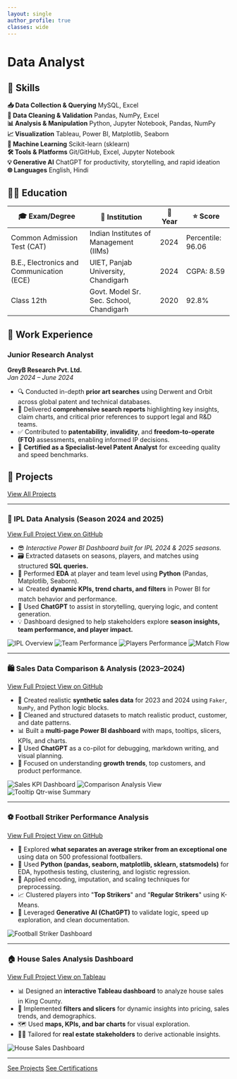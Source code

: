 ```yaml
---
layout: single
author_profile: true
classes: wide
---
```


<div class="page-header">
  <i class="fa-solid fa-graduation-cap" style="color: #74C0FC;"></i>
  <h1>Data Analyst</h1>
</div>

## 🤹 Skills

<div class="skills-grid">

  <div class="skill-card center-text">
    <strong>📥 Data Collection & Querying</strong>
    MySQL, Excel
  </div>

  <div class="skill-card center-text">
    <strong>🧹 Data Cleaning & Validation</strong>
    Pandas, NumPy, Excel
  </div>

  <div class="skill-card center-text">
    <strong>📊 Analysis & Manipulation</strong>
    Python, Jupyter Notebook, Pandas, NumPy
  </div>

  <div class="skill-card center-text">
    <strong>📈 Visualization</strong>
    Tableau, Power BI, Matplotlib, Seaborn
  </div>

  <div class="skill-card center-text">
    <strong>🤖 Machine Learning</strong>
    Scikit-learn (sklearn)
  </div>

  <div class="skill-card center-text">
    <strong>🛠️ Tools & Platforms</strong>
    Git/GitHub, Excel, Jupyter Notebook
  </div>

  <div class="skill-card center-text">
    <strong>💡 Generative AI</strong>
    ChatGPT for productivity, storytelling, and rapid ideation
  </div>

  <div class="skill-card center-text">
    <strong>🌐 Languages</strong>
    English, Hindi
  </div>

</div>

## 🧑‍🎓 Education

<div class="edu-table-container">
  <table class="edu-table">
    <thead>
      <tr>
        <th>🎓 Exam/Degree</th>
        <th>🏫 Institution</th>
        <th>📅 Year</th>
        <th>⭐ Score</th>
      </tr>
    </thead>
    <tbody>
      <tr>
        <td>Common Admission Test (CAT)</td>
        <td>Indian Institutes of Management (IIMs)</td>
        <td>2024</td>
        <td>Percentile: 96.06</td>
      </tr>
      <tr>
        <td>B.E., Electronics and Communication (ECE)</td>
        <td>UIET, Panjab University, Chandigarh</td>
        <td>2024</td>
        <td>CGPA: 8.59</td>
      </tr>
      <tr>
        <td>Class 12th</td>
        <td>Govt. Model Sr. Sec. School, Chandigarh</td>
        <td>2020</td>
        <td>92.8%</td>
      </tr>
    </tbody>
  </table>
</div>

## 🔧 Work Experience

### **Junior Research Analyst**

**GreyB Research Pvt. Ltd.**  
_Jan 2024 – June 2024_

- 🔍 Conducted in-depth **prior art searches** using Derwent and Orbit across global patent and technical databases.
- 📝 Delivered **comprehensive search reports** highlighting key insights, claim charts, and critical prior references to support legal and R&D teams.
- ✅ Contributed to **patentability**, **invalidity**, and **freedom-to-operate (FTO)** assessments, enabling informed IP decisions.
- 🏅 **Certified as a Specialist-level Patent Analyst** for exceeding quality and speed benchmarks.

## 🚀 Projects

<div class="links-grid">
  <a href="/projects/" class="link-card">
    <i class="fa-solid fa-folder-tree"></i> View All Projects
  </a>
</div>

---

### 🏏 IPL Data Analysis (Season 2024 and 2025)

<div class="links-grid">
  <a href="/projects/ipl-analysis/" class="link-card">
    <i class="fa-solid fa-arrow-right"></i> View Full Project
  </a>
  <a href="https://github.com/Chiragsuri/IPL_Analysis" target="_blank" class="link-card">
    <i class="fa-brands fa-github"></i> View on GitHub
  </a>
</div>

- 😎 _Interactive Power BI Dashboard built for IPL 2024 & 2025 seasons._
- 🗃️ Extracted datasets on seasons, players, and matches using structured **SQL queries.**
- 🧪 Performed **EDA** at player and team level using **Python** (Pandas, Matplotlib, Seaborn).
- 📊 Created **dynamic KPIs, trend charts, and filters** in Power BI for match behavior and performance.
- 🧠 Used **ChatGPT** to assist in storytelling, querying logic, and content generation.
- 💡 Dashboard designed to help stakeholders explore **season insights, team performance, and player impact.**

<div class="project-image-wrapper auto-slider">
  <div class="slider-track auto-slider-track">
    <img src="/docs/assets/IPLP1.png" alt="IPL Overview">
    <img src="/docs/assets/IPLP2.png" alt="Team Performance">
    <img src="/docs/assets/IPLP3.png" alt="Players Performance">
    <img src="/docs/assets/IPLP4.png" alt="Match Flow">
  </div>
</div>

---

### 🛍️ Sales Data Comparison & Analysis (2023–2024)

<div class="links-grid">
  <a href="/projects/sales-data-analysis/" class="link-card">
    <i class="fa-solid fa-arrow-right"></i> View Full Project
  </a>
  <a href="https://github.com/Chiragsuri/Sales-Data-Analysis" target="_blank" class="link-card">
    <i class="fa-brands fa-github"></i> View on GitHub
  </a>
</div>

- 🐍 Created realistic **synthetic sales data** for 2023 and 2024 using `Faker`, `NumPy`, and Python logic blocks.
- 🧹 Cleaned and structured datasets to match realistic product, customer, and date patterns.
- 📊 Built a **multi-page Power BI dashboard** with maps, tooltips, slicers, KPIs, and charts.
- 🤖 Used **ChatGPT** as a co-pilot for debugging, markdown writing, and visual planning.
- 🔁 Focused on understanding **growth trends**, top customers, and product performance.

<div class="project-image-wrapper auto-slider">
  <div class="slider-track auto-slider-track">
    <img src="/docs/assets/SalesDataKPI.png" alt="Sales KPI Dashboard">
    <img src="/docs/assets/SalesDataComparison.png" alt="Comparison Analysis View">
    <img src="/docs/assets/SalesDataToolTip.png" alt="Tooltip Qtr-wise Summary">
  </div>
</div>

---

### ⚽ Football Striker Performance Analysis

<div class="links-grid">
  <a href="/projects/football-striker/" class="link-card">
    <i class="fa-solid fa-arrow-right"></i> View Full Project
  </a>
  <a href="https://github.com/Chiragsuri/Football-Striker-Performance" target="_blank" class="link-card">
    <i class="fa-brands fa-github"></i> View on GitHub
  </a>
</div>

- 🧠 Explored **what separates an average striker from an exceptional one** using data on 500 professional footballers.
- 🧪 Used **Python (pandas, seaborn, matplotlib, sklearn, statsmodels)** for EDA, hypothesis testing, clustering, and logistic regression.
- 🧹 Applied encoding, imputation, and scaling techniques for preprocessing.
- 📈 Clustered players into "**Top Strikers**" and "**Regular Strikers**" using K-Means.
- 🤖 Leveraged **Generative AI (ChatGPT)** to validate logic, speed up exploration, and clean documentation.

<img src="/docs/assets/FootballStriker.png" alt="Football Striker Dashboard" class="homepage-img">

---

### 🏠 House Sales Analysis Dashboard

<div class="links-grid">
  <a href="/projects/house-sales-analysis/" class="link-card">
    <i class="fa-solid fa-arrow-right"></i> View Full Project
  </a>
  <a href="https://public.tableau.com/app/profile/chirag.suri/viz/KingCountyHouseSales_16953115471270/KingCountyHouseSales" target="_blank" class="link-card">
    <i class="fa-solid fa-chart-simple"></i> View on Tableau
  </a>
</div>

- 📊 Designed an **interactive Tableau dashboard** to analyze house sales in King County.
- 🎯 Implemented **filters and slicers** for dynamic insights into pricing, sales trends, and demographics.
- 🗺️ Used **maps, KPIs, and bar charts** for visual exploration.
- 🧑‍💼 Tailored for **real estate stakeholders** to derive actionable insights.

<img src="/docs/assets/HouseSales.png" alt="House Sales Dashboard" class="homepage-img">

---

<div class="cert-footer-nav">
  <a href="/projects/" class="footer-btn"><i class="fa-solid fa-folder-open"></i> See Projects</a>
  <a href="/certifications/" class="footer-btn"><i class="fa-solid fa-graduation-cap"></i> See Certifications</a>
</div>
